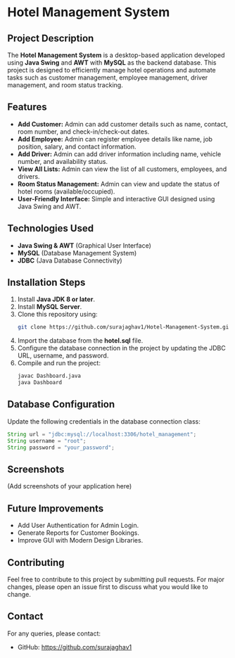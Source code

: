 # Hotel Management System

## Project Description
The **Hotel Management System** is a desktop-based application developed using **Java Swing** and **AWT** with **MySQL** as the backend database. This project is designed to efficiently manage hotel operations and automate tasks such as customer management, employee management, driver management, and room status tracking.

## Features
- **Add Customer:** Admin can add customer details such as name, contact, room number, and check-in/check-out dates.
- **Add Employee:** Admin can register employee details like name, job position, salary, and contact information.
- **Add Driver:** Admin can add driver information including name, vehicle number, and availability status.
- **View All Lists:** Admin can view the list of all customers, employees, and drivers.
- **Room Status Management:** Admin can view and update the status of hotel rooms (available/occupied).
- **User-Friendly Interface:** Simple and interactive GUI designed using Java Swing and AWT.

## Technologies Used
- **Java Swing & AWT** (Graphical User Interface)
- **MySQL** (Database Management System)
- **JDBC** (Java Database Connectivity)

## Installation Steps
1. Install **Java JDK 8 or later**.
2. Install **MySQL Server**.
3. Clone this repository using:
   ```bash
   git clone https://github.com/surajaghav1/Hotel-Management-System.git
   ```
4. Import the database from the **hotel.sql** file.
5. Configure the database connection in the project by updating the JDBC URL, username, and password.
6. Compile and run the project:
   ```bash
   javac Dashboard.java
   java Dashboard
   ```

## Database Configuration
Update the following credentials in the database connection class:
```java
String url = "jdbc:mysql://localhost:3306/hotel_management";
String username = "root";
String password = "your_password";
```

## Screenshots
(Add screenshots of your application here)

## Future Improvements
- Add User Authentication for Admin Login.
- Generate Reports for Customer Bookings.
- Improve GUI with Modern Design Libraries.

## Contributing
Feel free to contribute to this project by submitting pull requests. For major changes, please open an issue first to discuss what you would like to change.

## Contact
For any queries, please contact:
- GitHub: https://github.com/surajaghav1



